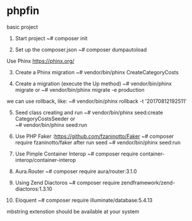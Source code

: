 # phpfin
basic project

1. Start project
  ~# composer init

2. Set up the composer.json
  ~# composer dumpautoload

  Use Phinx
  https://phinx.org/

3. Create a Phinx migration
  ~# vendor/bin/phinx CreateCategoryCosts

4. Create a migration (execute the Up method)
  ~# vendor/bin/phinx migrate
  or
  ~# vendor/bin/phinx migrate -e production

  we can use rollback, like:
  ~# vendor/bin/phinx rollback -t '20170812192511'

5. Seed class creating and run
  ~# vendor/bin/phinx seed:create CategoryCostsSeeder
    or  
  ~# vendor/bin/phinx seed:run

6. Use PHP Faker :https://github.com/fzaninotto/Faker
  ~# composer require fzaninotto/faker
    after run seed
  ~# vendor/bin/phinx seed:run

7. Use Pimple Container Interop
  ~# composer require container-interop/container-interop

8. Aura.Router
  ~# composer require aura/router:3.1.0

9. Using Zend Diactoros
  ~# composer require zendframework/zend-diactoros:1.3.10

10. Eloquent
  ~# composer require illuminate/database:5.4.13

mbstring extenstion should be available at your system

